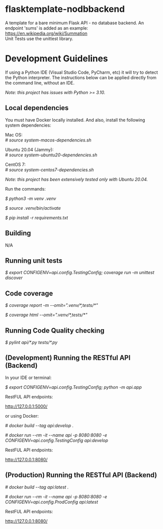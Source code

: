 # flasktemplate-nodbbackend

A template for a bare minimum Flask API - no database backend. An endpoint 'sums' is added as an example:  
https://en.wikipedia.org/wiki/Summation  
Unit Tests use the unittest library.  

# Development Guidelines #

If using a Python IDE (Visual Studio Code, PyCharm, etc) it will try to detect the Python interpreter. The instructions below can be applied directly from the command line, without an IDE.    

*Note: this project has issues with Python >= 3.10.*  

## Local dependencies ##

You must have Docker locally installed. And also, install the following system dependencies:

Mac OS:  
*\# source system-macos-dependencies.sh*

Ubuntu 20.04 (Jammy):  
*\# source system-ubuntu20-dependencies.sh*

CentOS 7:  
*\# source system-centos7-dependencies.sh*

*Note: this project has been extensively tested only with Ubuntu 20.04.*  

Run the commands:

*$ python3 -m venv .venv*

*$ source .venv/bin/activate*

*$ pip install -r requirements.txt*

## Building ##

N/A

## Running unit tests ##

*$ export CONFIGENV=api.config.TestingConfig; coverage run -m unittest discover*

## Code coverage ##

*$ coverage report -m --omit=".venv/\*,tests/\*"*    

*$ coverage html --omit=".venv/\*,tests/\*"*  

## Running Code Quality checking ##

*$ pylint api/\*.py tests/\*.py*  

## (Development) Running the RESTful API (Backend) ##

In your IDE or terminal:

*$ export CONFIGENV=api.config.TestingConfig; python -m api.app*

RestFUL API endpoints:  

http://127.0.0.1:5000/  

or using Docker:

*\# docker build --tag api:develop .*

*\# docker run --rm -it --name api -p 8080:8080 -e CONFIGENV=api.config.TestingConfig api:develop*

RestFUL API endpoints:  

http://127.0.0.1:8080/  

## (Production) Running the RESTful API (Backend) ##

*\# docker build --tag api:latest .*  

*\# docker run --rm -it --name api -p 8080:8080 -e CONFIGENV=api.config.ProdConfig api:latest*  

RestFUL API endpoints:    

http://127.0.0.1:8080/  

